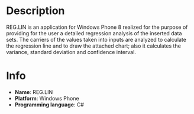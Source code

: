 # Description
REG.LIN is an application for Windows Phone 8 realized for the purpose of providing for the user a detailed regression analysis of the inserted data sets. The carriers of the values taken into inputs are analyzed to calculate the regression line and to draw the attached chart; also it calculates the variance, standard deviation and confidence interval.

# Info
- **Name**: REG.LIN
- **Platform**: Windows Phone
- **Programming language**: C#
